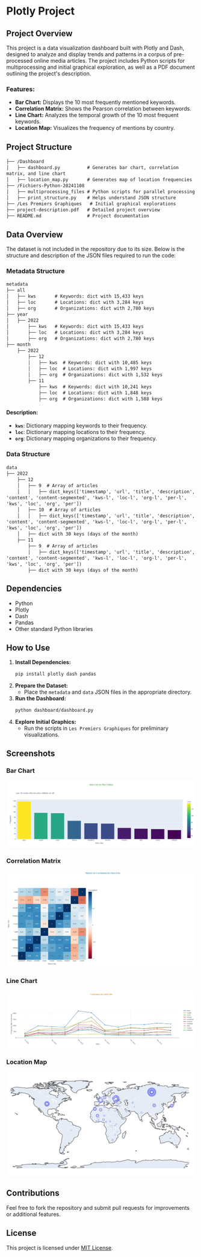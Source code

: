 # Plotly Project

## Project Overview
This project is a data visualization dashboard built with Plotly and Dash, designed to analyze and display trends and patterns in a corpus of pre-processed online media articles. The project includes Python scripts for multiprocessing and initial graphical exploration, as well as a PDF document outlining the project's description.

### Features:
- **Bar Chart:** Displays the 10 most frequently mentioned keywords.
- **Correlation Matrix:** Shows the Pearson correlation between keywords.
- **Line Chart:** Analyzes the temporal growth of the 10 most frequent keywords.
- **Location Map:** Visualizes the frequency of mentions by country.

## Project Structure
```plaintext
├── /Dashboard
│   ├── dashboard.py          # Generates bar chart, correlation matrix, and line chart
│   ├── location_map.py       # Generates map of location frequencies
├── /Fichiers-Python-20241108
│   ├── multiprocessing_files # Python scripts for parallel processing
│   ├── print_structure.py    # Helps understand JSON structure
├── /Les Premiers Graphiques   # Initial graphical explorations
├── project-description.pdf   # Detailed project overview
├── README.md                 # Project documentation
```

## Data Overview
The dataset is not included in the repository due to its size. Below is the structure and description of the JSON files required to run the code:

### Metadata Structure
```plaintext
metadata
├── all
│   ├── kws       # Keywords: dict with 15,433 keys
│   ├── loc       # Locations: dict with 3,284 keys
│   ├── org       # Organizations: dict with 2,780 keys
├── year
│   ├── 2022
│       ├── kws   # Keywords: dict with 15,433 keys
│       ├── loc   # Locations: dict with 3,284 keys
│       ├── org   # Organizations: dict with 2,780 keys
├── month
    ├── 2022
        ├── 12
        │   ├── kws  # Keywords: dict with 10,485 keys
        │   ├── loc  # Locations: dict with 1,997 keys
        │   ├── org  # Organizations: dict with 1,532 keys
        ├── 11
            ├── kws  # Keywords: dict with 10,241 keys
            ├── loc  # Locations: dict with 1,848 keys
            ├── org  # Organizations: dict with 1,588 keys
```

#### Description:
- **`kws`**: Dictionary mapping keywords to their frequency.
- **`loc`**: Dictionary mapping locations to their frequency.
- **`org`**: Dictionary mapping organizations to their frequency.

### Data Structure
```plaintext
data
├── 2022
    ├── 12
    │   ├── 9  # Array of articles
    │   │   ├── dict_keys(['timestamp', 'url', 'title', 'description', 'content', 'content-segmented', 'kws-l', 'loc-l', 'org-l', 'per-l', 'kws', 'loc', 'org', 'per'])
    │   ├── 10  # Array of articles
    │   │   ├── dict_keys(['timestamp', 'url', 'title', 'description', 'content', 'content-segmented', 'kws-l', 'loc-l', 'org-l', 'per-l', 'kws', 'loc', 'org', 'per'])
    │   ├── dict with 30 keys (days of the month)
    ├── 11
        ├── 9  # Array of articles
        │   ├── dict_keys(['timestamp', 'url', 'title', 'description', 'content', 'content-segmented', 'kws-l', 'loc-l', 'org-l', 'per-l', 'kws', 'loc', 'org', 'per'])
        ├── dict with 30 keys (days of the month)
```

## Dependencies
- Python
- Plotly
- Dash
- Pandas
- Other standard Python libraries

## How to Use
1. **Install Dependencies:**
   ```bash
   pip install plotly dash pandas
   ```
2. **Prepare the Dataset:**
   - Place the `metadata` and `data` JSON files in the appropriate directory.
3. **Run the Dashboard:**
   ```bash
   python dashboard/dashboard.py
   ```
4. **Explore Initial Graphics:**
   - Run the scripts in `Les Premiers Graphiques` for preliminary visualizations.

## Screenshots

### Bar Chart
![Bar Chart](Screenshots/bar_chart.jpeg)

### Correlation Matrix
![Correlation Matrix](screenshots/correlation_matrix.jpeg)

### Line Chart
![Line Chart](Screenshots/temporal_analysis.jpeg)

### Location Map
![Location Map](Screenshots/location_map.jpeg)

## Contributions
Feel free to fork the repository and submit pull requests for improvements or additional features.

## License
This project is licensed under [MIT License](LICENSE).
